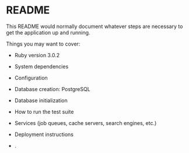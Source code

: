 # README

This README would normally document whatever steps are necessary to get the
application up and running.

Things you may want to cover:

* Ruby version 3.0.2

* System dependencies

* Configuration

* Database creation: PostgreSQL

* Database initialization

* How to run the test suite

* Services (job queues, cache servers, search engines, etc.)

* Deployment instructions

* .
